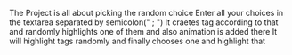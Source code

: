 The Project is all about picking the random choice
Enter all your choices in the textarea separated by semicolon(" ; ")
It craetes tag according to that and randomly highlights one of them and also animation is added there
It will highlight tags randomly and finally chooses one and highlight that
